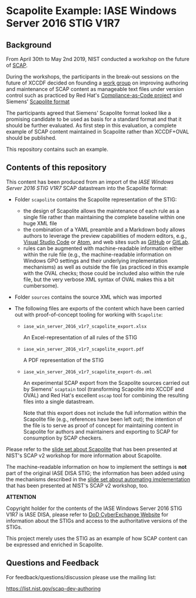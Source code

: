 # Scapolite Example: IASE Windows Server 2016 STIG V1R7

## Background

From April 30th to May 2nd 2019, NIST conducted a workshop on the
future of [SCAP](https://csrc.nist.gov/Projects/Security-Content-Automation-Protocol-v2).

During the workshops, the participants in the break-out sessions on the
future of XCCDF decided on founding a [work
group](https://groups.google.com/a/list.nist.gov/forum/#!forum/scap-dev-authoring)
on improving authoring and maintenance of SCAP content as manageable
text files under version control such as practiced by Red Hat's
[Compliance-as-Code project](https://github.com/ComplianceAsCode/content) and Siemens'
[Scapolite
format](https://github.com/scapolite/docs/raw/master/201905_scap_v2_workshop/grobauer_siemens_scap_v2_experiences_scapolite.pdf)

The participants agreed that Siemens' Scapolite format looked like a promising candidate to be used as basis for a standard format and that it should be further evaluated. As first step in this evaluation, a complete example of
SCAP content maintained in Scapolite rather than XCCDF+OVAL should be published.

This repository contains such an example.

## Contents of this repository

This content has been produced from an import of the *IASE Windows Server 2016 STIG V1R7*
SCAP datastream into the Scapolite format:

- Folder `scapolite` contains the Scapolite representation of the STIG:

  - the design of Scapolite allows the maintenance of each rule
    as a single file rather than maintaining the complete
    baseline within one huge XML file
  - the combination of a YAML preamble and a Markdown body
    allows authors to leverage the preview capabilities of
    modern editors, e.g., [Visual Studio Code](https://code.visualstudio.com) or [Atom](https://atom.io), and web sites such as [GitHub](https://github.com) or [GitLab](https://gitlab.com/).
  - rules can be augmented with machine-readable information
    either within the rule file (e.g., the machine-readable
    information on Windows GPO settings and their underlying
    implementation mechanisms) as well as outside the file
    (as practiced in this example with the OVAL checks; those
    could be included also within the rule file, but the
    very verbose XML syntax of OVAL makes this a bit cumbersome).

- Folder `sources` contains the source XML which was imported

- The following files are exports of the content which have been carried
  out with proof-of-concept tooling for working with `Scapolite`:

  - `iase_win_server_2016_v1r7_scapolite_export.xlsx`

    An Excel-representation of all rules of the STIG
  - `iase_win_server_2016_v1r7_scapolite_export.pdf`

    A PDF representation of the STIG

  - `iase_win_server_2016_v1r7_scapolite_export-ds.xml`

    An experimental SCAP export from the Scapolite sources carried
    out by Siemens' `scaptain` tool (transforming Scapolite into
    XCCDF and OVAL) and Red Hat's excellent `oscap` tool for
    combining the resulting files into a single datastream.

    Note that this export does not include the full information within
    the Scapolite file (e.g., references have been left out); the
    intention of the file is to serve as proof of concept for
    maintaining content in Scapolite for authors and maintainers and
    exporting to SCAP for consumption by SCAP checkers.

Please refer to the [slide set about Scapolite](https://github.com/scapolite/docs/raw/master/201905_scap_v2_workshop/grobauer_siemens_scap_v2_experiences_scapolite.pdf)
that has been presented at NIST's SCAP v2 workshop for more information about Scapolite.

The machine-readable information on how to implement the settings
is **not** part of the original IASE DISA STIG; the information
has been added using the mechanisms described in the
[slide set about automating implementation](https://github.com/scapolite/docs/raw/master/201905_scap_v2_workshop/stoeckle_tum_scap_v2_scapolite_automated_implementation.pdf)
that has been presented at NIST's SCAP v2 workshop, too.

**ATTENTION**

Copyright holder for the contents of the IASE Windows Server 2016 STIG V1R7 is IASE DISA,
please refer to [DoD CyberExchange Website](https://public.cyber.mil/stigs/downloads/) for
information about the STIGs and access to the authoritative versions of the STIGs.

This project merely uses the STIG as an example of how SCAP content can be expressed
and enriched in Scapolite.

## Questions and Feedback

For feedback/questions/discussion please use the mailing list:

<https://list.nist.gov/scap-dev-authoring>
